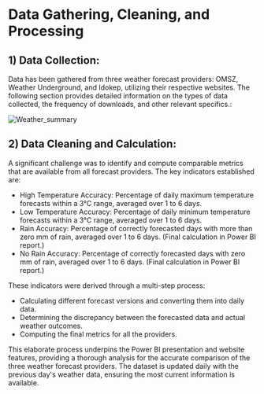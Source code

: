 # Data Gathering, Cleaning, and Processing

## 1) Data Collection:

Data has been gathered from three weather forecast providers: OMSZ, Weather Underground, and Idokep, utilizing their respective websites. The following section provides detailed information on the types of data collected, the frequency of downloads, and other relevant specifics.: 

![Weather_summary](https://github.com/dataroland/Weather_Forecast_Accuracy_Comparision/assets/145594847/22e4f32a-4728-446a-95a8-d640374887f2)

## 2) Data Cleaning and Calculation:

A significant challenge was to identify and compute comparable metrics that are available from all forecast providers. The key indicators established are: 
- High Temperature Accuracy: Percentage of daily maximum temperature forecasts within a 3°C range, averaged over 1 to 6 days.
- Low Temperature Accuracy: Percentage of daily minimum temperature forecasts within a 3°C range, averaged over 1 to 6 days.
- Rain Accuracy: Percentage of correctly forecasted days with more than zero mm of rain, averaged over 1 to 6 days. (Final calculation in Power BI report.)
- No Rain Accuracy: Percentage of correctly forecasted days with zero mm of rain, averaged over 1 to 6 days. (Final calculation in Power BI report.)

These indicators were derived through a multi-step process:
- Calculating different forecast versions and converting them into daily data.
- Determining the discrepancy between the forecasted data and actual weather outcomes.
- Computing the final metrics for all the providers.

This elaborate process underpins the Power BI presentation and website features, providing a thorough analysis for the accurate comparison of the three weather forecast providers. The dataset is updated daily with the previous day's weather data, ensuring the most current information is available.
